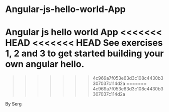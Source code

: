 Angular-js-hello-world-App
==========================

Angular js hello world App
<<<<<<< HEAD
<<<<<<< HEAD
See exercises 1, 2 and 3 to get started building your own angular hello.
=======
>>>>>>> 4c969a7f053e63d3c108c4430b3307037c114d2a
=======
>>>>>>> 4c969a7f053e63d3c108c4430b3307037c114d2a

By Serg
